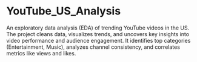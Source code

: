 # YouTube_US_Analysis
An exploratory data analysis (EDA) of trending YouTube videos in the US. The project cleans data, visualizes trends, and uncovers key insights into video performance and audience engagement. It identifies top categories (Entertainment, Music), analyzes channel consistency, and correlates metrics like views and likes.
